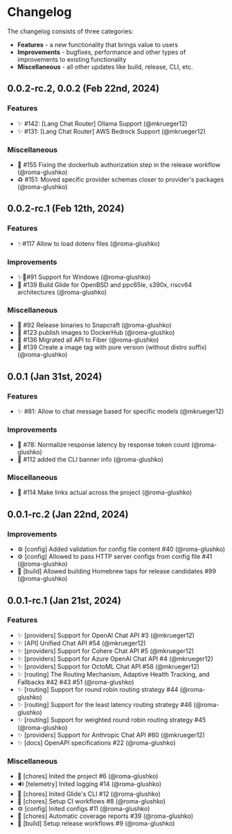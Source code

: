 # Changelog

The changelog consists of three categories:
- **Features** - a new functionality that brings value to users
- **Improvements** - bugfixes, performance and other types of improvements to existing functionality
- **Miscellaneous** - all other updates like build, release, CLI, etc.

## 0.0.2-rc.2, 0.0.2 (Feb 22nd, 2024)

### Features

- ✨ #142: [Lang Chat Router] Ollama Support (@mkrueger12)
- ✨ #131: [Lang Chat Router] AWS Bedrock Support (@mkrueger12)

### Miscellaneous

- 👷 #155 Fixing the dockerhub authorization step in the release workflow (@roma-glushko)
- ♻️  #151: Moved specific provider schemas closer to provider's packages (@roma-glushko)

## 0.0.2-rc.1 (Feb 12th, 2024)

### Features

- ✨#117 Allow to load dotenv files (@roma-glushko)

### Improvements

- ✨👷#91 Support for Windows (@roma-glushko)
- 👷 #139 Build Glide for OpenBSD and ppc65le, s390x, riscv64 architectures (@roma-glushko)

### Miscellaneous

- 👷 #92 Release binaries to Snapcraft (@roma-glushko)
- 👷 #123 publish images to DockerHub (@roma-glushko)
- 🔧 #136 Migrated all API to Fiber (@roma-glushko)
- 👷 #139 Create a image tag with pure version (without distro suffix) (@roma-glushko)

## 0.0.1 (Jan 31st, 2024)

### Features

- ✨ #81: Allow to chat message based for specific models (@mkrueger12)

### Improvements

- 🔧 #78: Normalize response latency by response token count (@roma-glushko)
- 📝 #112 added the CLI banner info (@roma-glushko)

### Miscellaneous

- 📝 #114 Make links actual across the project (@roma-glushko)

## 0.0.1-rc.2 (Jan 22nd, 2024)

### Improvements

- ⚙️ [config] Added validation for config file content #40 (@roma-glushko)
- ⚙️ [config] Allowed to pass HTTP server configs from config file #41 (@roma-glushko)
- 👷 [build] Allowed building Homebrew taps for release candidates #99 (@roma-glushko)

## 0.0.1-rc.1 (Jan 21st, 2024)

### Features
- ✨ [providers] Support for OpenAI Chat API #3 (@mkrueger12)
- ✨ [API] Unified Chat API #54 (@mkrueger12)
- ✨ [providers] Support for Cohere Chat API #5 (@mkrueger12)
- ✨ [providers] Support for Azure OpenAI Chat API #4 (@mkrueger12)
- ✨ [providers] Support for OctoML Chat API #58 (@mkrueger12)
- ✨ [routing] The Routing Mechanism, Adaptive Health Tracking, and Fallbacks #42 #43 #51 (@roma-glushko)
- ✨ [routing] Support for round robin routing strategy #44 (@roma-glushko)
- ✨ [routing] Support for the least latency routing strategy #46 (@roma-glushko)
- ✨ [routing] Support for weighted round robin routing strategy #45 (@roma-glushko)
- ✨ [providers] Support for Anthropic Chat API #60 (@mkrueger12)
- ✨ [docs] OpenAPI specifications #22 (@roma-glushko)

### Miscellaneous

- 🔧 [chores] Inited the project #6 (@roma-glushko)
- 🔊 [telemetry] Inited logging  #14 (@roma-glushko)
- 🔧 [chores] Inited Glide's CLI #12 (@roma-glushko)
- 👷 [chores] Setup CI workflows #8 (@roma-glushko)
- ⚙️ [config] Inited configs #11 (@roma-glushko)
-  🔧 [chores] Automatic coverage reports #39 (@roma-glushko)
- 👷 [build] Setup release workflows #9 (@roma-glushko)

